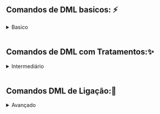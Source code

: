 
## Comandos de DML basicos: ⚡️


<details>
  <summary>Basico</summary>
<p></p>

<br>
INSERT: Adiciona novos registros em uma tabela.<p></p>

```sql
INSERT INTO tabela_nome (coluna1, coluna2, coluna3) VALUES (valor1, valor2, valor3);
```
<p></p>
SELECT: Busca dados de uma tabela.<p></p>

```sql
SELECT coluna1, coluna2 FROM tabela_nome WHERE condicao;
```
<p></p>
SELECT DISTINCT: Recupera dados únicos de uma tabela.<p></p>

```sql
SELECT DISTINCT coluna1 FROM tabela_nome;
```
<br>
<p></p>
	
:warning: :warning: :warning: :warning: :warning: :warning: :warning: :warning: :warning: :warning: :warning: :warning: :warning: :warning: :warning: :warning: :warning: :warning: :warning: :warning: :warning: :warning: :warning: :warning: :warning: :warning: :warning: :warning: :warning: :warning: :warning: :warning: :warning: :warning: :warning: :warning: :warning: :warning: 
	
**Ao realizar atualizações e exclusões em banco de dados, é fundamental ter extrema atenção, uma vez que o risco de causar danos irreparáveis é muito alto. Em especial, ao executar os comandos sem a utilização da cláusula WHERE, todos os registros na tabela serão afetados. Para preservar a integridade dos dados, é recomendado sempre utilizar transações, que permitem o uso dos comandos `COMMIT` e `ROLLBACK`. Quando se trata de operações em grande escala, a prudência deve ser ainda maior.**

	
<p></p>
UPDATE: Atualiza os dados existentes em uma tabela.<p></p>

```sql
UPDATE tabela_nome SET coluna1 = novo_valor WHERE condicao;
```
A palavra `set` será utilizada para definir a substituição informações na coluna selecionada por uma nova informação.
<p></p>

DELETE: Exclui registros de uma tabela.<p></p>

```sql
DELETE FROM tabela_nome WHERE condicao;
```	

	
<br><br>
<p></p>	
<br>
<details>
<summary>Transações(COMMIT/ROLLBACK)</summary>
<br>
Em banco de dados, uma transação é uma unidade lógica de trabalho que agrupa uma série de operações que devem ser executadas de forma atômica, ou seja, se todas as operações da transação forem bem-sucedidas, as alterações serão confirmadas, caso contrário, serão desfeitas.
<p>

`COMMIT` é um comando utilizado para confirmar as alterações realizadas durante uma transação. A partir do momento em que um COMMIT é executado, as alterações são permanentes e ficam disponíveis para outras transações.

`ROLLBACK` é um comando utilizado para desfazer as alterações realizadas durante uma transação. Se uma transação não for bem-sucedida, o ROLLBACK pode ser executado para desfazer as alterações e restaurar o banco de dados ao seu estado anterior.

Em resumo, a utilização de transações com COMMIT e ROLLBACK ajuda a garantir a integridade dos dados em um banco de dados, permitindo que as operações sejam executadas de forma segura e controlada.
</details>	
	
<br>
</details>
<br>

## Comandos de DML com Tratamentos:✨
<details>
<summary>Intermediário</summary>
<br>
<p></p>
LIKE: Utilizado para buscar valores semelhantes em uma coluna. Por exemplo, para encontrar todos os registros com nomes
que começam com "Jo" a "%" serve para pegar tudo apos aquela informação:<p></p>
	
```sql
SELECT * FROM tabela WHERE nome LIKE 'Jo%';
```
<p></p>
IN: Utilizado para buscar valores específicos em uma coluna. Por exemplo, para encontrar todos os registros com idades
entre 20 e 30:<p></p>
	
```sql
SELECT * FROM tabela WHERE idade IN (20, 21, 22, 23, 24, 25, 26, 27, 28, 29, 30);
```
<p></p>
NOT IN: Utilizado para excluir valores específicos em uma coluna. Por exemplo, para encontrar todos os registros com
idades que não estão entre 20 e 30:<p></p>
	
```sql
SELECT * FROM tabela WHERE idade NOT IN (20, 21, 22, 23, 24, 25, 26, 27, 28, 29, 30);
```
<p></p>
	
## REGEX
	
<p></p>
REGEXP: Utilizado para buscar valores que correspondem a uma expressão regular específica. Por exemplo, para encontrar
todos os registros com e-mails que terminam com "gmail.com":<p></p>
	
```sql
SELECT * FROM tabela WHERE email REGEXP 'gmail\.com$';
```
NOT REGEXP: Utilizado para excluir valores que correspondem a uma expressão regular específica. Por exemplo, para
encontrar todos os registros com e-mails que não terminam com "gmail.com":<p></p>
	
```sql
SELECT * FROM tabela WHERE email NOT REGEXP 'gmail\.com$';
```
<p></p>
RLIKE: É uma forma alternativa para utilizar o operador REGEXP.<p></p>
	
```sql
SELECT * FROM tabela WHERE email RLIKE 'gmail\.com$';
```
<p></p>
	
```sql
SELECT * FROM tabela WHERE campo REGEXP '^[A-Z]{2}[0-9]{4}[A-Z]{2}$';
```
Esse comando irá selecionar todas as linhas da tabela onde o valor do campo corresponde à expressão regular especificada. A expressão regular usada nesse exemplo é "^[A-Z]{2}[0-9]{4}[A-Z]{2}$", que significa:

"^" indica o início da string
"[A-Z]{2}" significa que há duas letras maiúsculas consecutivas
"[0-9]{4}" significa que há quatro números consecutivos
"[A-Z]{2}" significa que há duas letras maiúsculas consecutivas
"$" indica o final da string
Essa expressão regular corresponde a uma string que começa e termina com duas letras maiúsculas e contém quatro números consecutivos no meio, como "AB1234CD".
<p></p>
	
```sql
SELECT * FROM tabela WHERE campo REGEXP '^([a-zA-Z0-9._%+-]+)@([a-zA-Z0-9.-]+\.[a-zA-Z]{2,})$';
```
Esse comando irá selecionar todas as linhas da tabela onde o valor do campo corresponde à expressão regular especificada. A expressão regular usada nesse exemplo é "^([a-zA-Z0-9._%+-]+)@([a-zA-Z0-9.-]+.[a-zA-Z]{2,})$", que é uma expressão regular para validação de email.
	
## STRING	
<p></p>
O MySQL possui várias funções de string que podem ser usadas para manipular o conteúdo de colunas. Algumas das funções mais comuns incluem:

* `AS`: é uma palavra reservada no MySQL que permite que você atribua um alias a uma coluna ou tabela.<p></p>
* `UPPER`: Converte todas as letras em uma string para maiúsculas.<p></p>
* `LOWER`: Converte todas as letras em uma string para minúsculas.<p></p>
* `INITCAP`: Converte a primeira letra de cada palavra em uma string para maiúscula.<p></p>
* `CONCAT`: Concatena duas ou mais strings.<p></p>
* `SUBSTRING`: Extrai uma porção de uma string.<p></p>
* `LENGTH`: Retorna o comprimento de uma string.<p></p>
* `TRIM`: Remove espaços em branco ou outros caracteres de uma string.<p></p>
* `REPLACE`: Substitui uma parte de uma string por outra.
<p></p>
Estas são apenas algumas das funções de string disponíveis no MySQL. É importante ressaltar que o uso correto dessas funções depende do contexto em que estão sendo utilizadas e é importante ler a documentação oficial do MySQL para entender seu uso correto.
	
<p></p>
Alem das consultas dos campos podemos utilizar a função REGEXP_REPLACE no comando SELECT para tratar a informação de acordo com a expressão regular especificada. Por exemplo, o seguinte código remove todos os caracteres que não são números de uma string
<p></p>	
	
```sql
SELECT REGEXP_REPLACE('Exemplo de 123 string', '[^0-9]', '') AS resultado;
```
<p></p>	
A função REGEXP_REPLACE é uma poderosa ferramenta de tratamento de strings no MySQL, permitindo a substituição de padrões específicos com facilidade, tornando possível realizar tarefas como remover caracteres indesejados, substituir espaços por sublinhados, entre outras aplicações criativas.

<p></p>
Concatenação de strings: Para concatenar strings, podemos usar o operador "CONCAT()". Por exemplo, para concatenar o
nome e sobrenome de uma pessoa em uma única coluna:
<p></p>
	
```sql
SELECT CONCAT(nome, ' ', sobrenome) as 'Nome Completo' FROM tabela;
SELECT CONCAT('R$', preco) as 'Preço em Reais' FROM tabela;
```
<p></p>	
Aqui está um exemplo de como usar a função "REPLACE()" para substituir uma string em uma consulta My:<p></p>
	
```sql
SELECT REPLACE(nome, 'J', 'K') as 'Nome Alterado' FROM tabela;
```
<p></p>	
A função REPLACE(nome, 'J', 'K') irá buscar a coluna nome e substituir todas as ocorrências da letra "J" por "K" e
retornará o resultado na coluna "Nome Alterado".<p></p>
	
```sql
UPDATE tabela SET email = REPLACE(email, '@gmail.com', '@hotmail.com');
```
<p></p>	
Esse comando irá buscar todos os valores na coluna email e substituir todas as ocorrências de '@gmail.com' por
'@hotmail.com' e essas alterações serão salvas na tabela.
<p></p>




## Funções Matemáticas
<p></p>
Adição de números: Para adicionar números, podemos usar o operador "+". Por exemplo, para somar o salário de todos os funcionários:<p></p>
	
```sql
SELECT SUM(salario) as 'Total Salário' FROM tabela;
```
<p></p>	
Subtração de números: Para subtrair números, podemos usar o operador "-". Por exemplo, para calcular a diferença entre as vendas de dois meses:<p></p>
	
```sql	
SELECT (SELECT SUM(vendas) FROM tabela WHERE mes = 'jan') - (SELECT SUM(vendas) FROM tabela WHERE mes = 'dez') as
'Diferença de Vendas';
```
<p></p>	
Multiplicação de números: Para multiplicar números, podemos usar o operador "*". Por exemplo, para calcular o preço total de uma compra:<p></p>
	
```sql
SELECT quantidade * preco as 'Total' FROM tabela;
```
<p></p>	
Divisão de números: Para dividir números, podemos usar o operador "/". Por exemplo, para calcular a média de vendas por mês:<p></p>
	
```sql
SELECT SUM(vendas) / COUNT(DISTINCT mes) as 'Média de Vendas' FROM tabela;
```
<p></p>
Aqui está um exemplo de como combinar operações matemáticas de soma, divisão e subtração em uma única conta :<p></p>

```sql
SELECT (SUM(vendas) - SUM(devolucoes)) / COUNT(DISTINCT mes) as 'Média de Lucro' FROM tabela;
```
<p></p>	
Esse comando irá calcular a média de lucro por mês, subtraindo as devoluções das vendas e dividindo o resultado pelo
número de meses distintos.
<p></p>
	
```sql
SELECT (SUM(quantidade) * preco) - (SUM(quantidade) * preco * desconto/100) as 'Total com Desconto' FROM tabela;
```
Esse comando irá calcular o total com desconto, multiplicando a quantidade pelo preco e subtraindo o valor do desconto.
<p></p>
	
```sql
SELECT (quantidade * preco) - desconto AS total_com_desconto FROM tabela;	
```
<p></p>
Esse comando irá calcular o  calcular as vendas de um vendedor por dia.
<p></p>
	
```sql
SELECT data, vendedor, SUM(valor_venda) AS 'total_vendido'
FROM tabela
GROUP BY data, vendedor;
```
<p></p>
Nessa consulta, a cláusula GROUP BY agrupa as vendas por data e vendedor, e a função SUM soma o valor de cada venda. O resultado será uma tabela com a data, o nome do vendedor e o total de vendas para cada combinação de data e vendedor.
	
## Outros

SUBQUERY: Utiliza uma consulta dentro de outra consulta.<p></p>
	
```sql
SELECT coluna1
FROM tabela1
WHERE coluna2 IN ( SELECT coluna2 FROM tabela2 WHERE condicao);
```

GROUP BY: Agrupa resultados por uma ou mais colunas.
<p></p>
	
```sql
SELECT coluna1, SUM(coluna2) 
FROM tabela
GROUP BY coluna1;
```

HAVING: Utilizado com o GROUP BY para filtrar resultados agrupados.<p></p>
	
```sql
SELECT coluna1, SUM(coluna2)
FROM tabela
GROUP BY coluna1 
HAVING SUM(coluna2) > valor;
```

LIMIT: Limita o número de resultados retornados.
<p></p>
	
```sql
SELECT coluna1, coluna2
FROM tabela
LIMIT 10;
```	

	
Subquery com JOIN: Utiliza uma subquery para selecionar dados de uma tabela e juntá-los à tabela principal através de um
JOIN.
<p></p>
	
```sql
SELECT tabela1.coluna1, tabela2.coluna2
FROM tabela1
JOIN (SELECT coluna2, coluna3 FROM tabela2 WHERE condicao) AS tabela2 ON tabela1.coluna_relacionada = tabela2.coluna_relacionada
WHERE tabela1.coluna1 IN (SELECT coluna4 FROM tabela3 WHERE condicao);
```


GROUP BY com HAVING: Agrupa resultados por uma ou mais colunas e utiliza o HAVING para filtrar resultados agrupados.
<p></p>
	
```sql
SELECT coluna1, SUM(coluna2), AVG(coluna3) 
FROM tabela
GROUP BY coluna1
HAVING SUM(coluna2) > valor AND AVG(coluna3) < outro_valor; 
```

EXISTS: Verifica se existem valores correspondentes em uma subquery. 
<p></p>
	
```sql
SELECT coluna1, coluna2 
FROM tabela1 
WHERE EXISTS (SELECT * FROM tabela2 WHERE tabela1.coluna_relacionada=tabela2.coluna_relacionada AND condicao);
```

NOT EXISTS: Verifica se não existem valores correspondentes em uma subquery. 
<p></p>
	
```sql
SELECT coluna1, coluna2 
FROM tabela1
WHERE NOT EXISTS (SELECT * FROM tabela2 WHERE tabela1.coluna_relacionada=tabela2.coluna_relacionada AND condicao); 
```
<br>
</details>
<br>


## Comandos DML de Ligação:📌
<details>
<summary>Avançado</summary>
	
<br></br>
Existem 4 tipos de junções (joins) diferentes que você pode usar para combinar dados de duas ou mais tabelas: `INNER JOIN`, `LEFT JOIN`, `RIGHT JOIN` e `FULL OUTER JOIN`.
<p></p>

* `INNER JOIN`: Este tipo de junção retorna somente as linhas que correspondem a ambas as tabelas. É o tipo de junção mais comum.<p></p>
* `LEFT JOIN (OUTER)`: Este tipo de junção retorna todas as linhas da tabela à esquerda (especificada primeiro na cláusula FROM), incluindo as linhas que não correspondem à tabela à direita. As colunas não correspondentes da tabela à direita são preenchidas com NULL.<p></p>
* `RIGHT JOIN (OUTER)`: Este tipo de junção é o oposto do LEFT JOIN, retornando todas as linhas da tabela à direita e as linhas não correspondentes da tabela à esquerda são preenchidas com NULL.<p></p>
* `FULL OUTER JOIN`: Este tipo de junção retorna todas as linhas de ambas as tabelas, independentemente se existe ou não correspondência entre elas. Se uma linha não corresponde, as colunas correspondentes são preenchidas com NULL.<p></p>
	

<details>
<summary><p align="center">DIAGRAMA LEFT JOIN ---[EM CONSTRUÇÃO]</p></summary>
<p align="center">
  <img src="https://raw.githubusercontent.com/DiogovBortolotti/MySQL-Cheat-Sheet/main/Imagens/LEFT%20JOIN.png" width="620" height="420"/>
</p>
</details>

	
	
	
<br></br>
JOIN: Recupera dados de várias tabelas relacionadas.<p></p>
	
```sql
SELECT
tabela1.coluna1, tabela2.coluna2
FROM tabela1 
JOIN tabela2 ON
tabela1.coluna_relacionada = tabela2.coluna_relacionada
WHERE condicao;
```


JOIN com subquery: Utiliza uma subquery para selecionar dados de uma tabela relacionada antes de juntá-los à tabela
principal.<p></p>
	
```sql
SELECT tabela1.coluna1, tabela2.coluna2 
FROM tabela1
JOIN (SELECT coluna2, coluna3 FROM tabela2 WHERE condicao) AS tabela2 ON tabela1.coluna_relacionada = tabela2.coluna_relacionada
WHERE condicao;
```

A cláusula UNION é usada para combinar resultados de duas ou mais consultas SELECT em uma única tabela de resultados. A sintaxe básica do UNION é a seguinte<p></p>
	
```sql
SELECT tabela1.coluna1
FROM tabela1
WHERE condicao
UNION
SELECT tabela2.coluna2
FROM tabela2
WHERE condicao;
```

OUTER JOIN: Retorna os dados de ambas as tabelas, incluindo os registros que não possuem correspondência entre as
tabelas relacionadas.<p></p>
	
```sql
SELECT tabela1.coluna1, tabela2.coluna2
FROM tabela1
LEFT OUTER JOIN tabela2 ON
tabela1.coluna_relacionada = tabela2.coluna_relacionada
WHERE condicao;
```

UNION com ordenação: Combina resultados de várias consultas SELECT e os ordena de acordo com uma coluna específica.<p></p>
	
```sql
SELECT a.coluna1, a.coluna2, a.coluna3
FROM tabela1 a
WHERE a.coluna3 = 'valor1'
UNION
SELECT b.coluna1, b.coluna2, b.coluna3
FROM table2 b
WHERE b.column4 = 'valor2'
ORDER BY coluna1 ASC;
```
<p></p>
INNER JOIN: Recupera dados de várias tabelas relacionadas e retorna somente os registros que possuem correspondência
entre as tabelas relacionadas.
<p></p>
	
```sql
SELECT tabela1.coluna1, tabela2.coluna2
FROM tabela1
INNER JOIN tabela2 ON
tabela1.coluna_relacionada = tabela2.coluna_relacionada
WHERE condicao;
```
<p></p>
INNER JOIN com ON e USING: Utiliza duas condições de junção, uma com ON e outra com USING, para recuperar dados de várias tabelas relacionadas. 
<p></p>
	
```sql
SELECT tabela1.coluna1, tabela2.coluna2 
FROM tabela1 a
INNER JOIN tabela2 b ON a.coluna1 = b.coluna2
WHERE a.coluna3 = 'valor';
```

<p></p>
LEFT JOIN: une todas as linhas da tabela da esquerda com as correspondentes da tabela da direita, preenchendo com valores NULL caso não haja correspondência.

```sql
SELECT clientes.id_cliente, clientes.nome, pedidos.id_pedido
FROM clientes
LEFT JOIN pedidos
ON clientes.id_cliente = pedidos.id_cliente;
RIGHT JOIN:
```
<p></p>
RIGHT JOIN: une todas as linhas da tabela da direita com as correspondentes da tabela da esquerda, preenchendo com valores NULL caso não haja correspondência.

```sql
SELECT clientes.id_cliente, clientes.nome, pedidos.id_pedido
FROM clientes
RIGHT JOIN pedidos
ON clientes.id_cliente = pedidos.id_cliente;
```
<p></p>

Tanto o `LEFT JOIN` quanto o `RIGHT JOIN` são usados para unir as tabelas clientes e pedidos pela coluna id_cliente. A diferença é que, no LEFT JOIN, todas as linhas da tabela da esquerda (clientes) serão incluídas no resultado, enquanto que, no RIGHT JOIN, todas as linhas da tabela da direita (pedidos) serão incluídas no resultado. Se uma linha na tabela da esquerda ou da direita não tiver correspondência na tabela oposta, o valor dessas colunas será NULL.
<p></p>



<p></p>
Aqui está um exemplo de consulta SQL com múltiplos joins:
<p></p>
Esta consulta seleciona informações de nome de cliente, data do pedido, nome do produto, quantidade do produto e preço do produto de uma tabela de clientes, tabela de pedidos e tabela de itens de pedidos. A consulta faz um INNER JOIN das três tabelas com base nas chaves estrangeiras, e usa uma cláusula WHERE para filtrar os resultados para o nome "Diogo" e a data entre 01/01/2022 e 31/12/2022.
<p></p>

```sql
SELECT clientes.nome, pedidos.data, itens_pedido.produto, itens_pedido.quantidade, itens_pedido.preco
FROM clientes
INNER JOIN pedidos ON clientes.id = pedidos.id_cliente
INNER JOIN itens_pedido ON pedidos.id = itens_pedido.id_pedido and pedidos.data_fiscal = itens_pedido.data_fiscal
WHERE clientes.nome = 'Diogo' AND pedidos.data BETWEEN '2022-01-01' AND '2022-12-31'
```
<p></p>INNER JOIN: Recupera dados de várias tabelas relacionadas e retorna somente os registros que possuem correspondência entre as tabelas relacionadas.
Para melhorar a eficiência e clareza do código, é uma boa prática utilizar nomes abreviados das tabelas nas consultas.
<p></p>

```sql
SELECT cl.nome, ped.data, itp.produto, itp.quantidade, itp.preco
FROM clientes cl
INNER JOIN pedidos ped ON cl.id = ped.id_cliente
INNER JOIN itens_pedido itp ON ped.id = itp.id_pedido
WHERE cl.nome = 'Diogo' AND ped.data BETWEEN '2022-01-01' AND '2022-12-31'
```
<p></p>


<p></p>
Extras:mag::
<p></p>

Para garantir a efetividade da consulta e preservar a performance do banco de dados, é importante limitar a quantidade de informações retornadas pela consulta e realizar as ligações entre as tabelas de forma adequada. Uma boa prática é sempre adicionar o comando `limit` no final da consulta para limitar o número de resultados retornados.
<p></p>

E possivel a utilização de JOINs em operações de `update` e `delete` e devem ser realizadas com muita atenção, já que pode haver perda de dados importantes.

<br>
</details>
<br>


